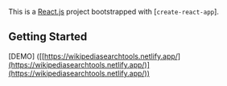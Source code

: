 This is a [React.js](https://reactjs.org/) project bootstrapped with [`create-react-app`].

## Getting Started

[DEMO] ([[https://wikipediasearchtools.netlify.app/](https://wikipediasearchtools.netlify.app/)](https://wikipediasearchtools.netlify.app/))
